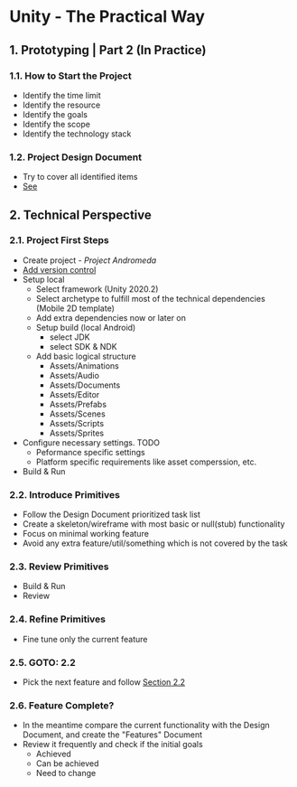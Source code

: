 <style>
  .page-header {
    background-image: none;
  }
</style>

# Unity - The Practical Way
## 1. Prototyping | Part 2 (In Practice)

### 1.1. How to Start the Project
- Identify the time limit
- Identify the resource
- Identify the goals
- Identify the scope
- Identify the technology stack

### 1.2. Project Design Document
- Try to cover all identified items
- [See](https://github.com/peterkovacs-codeandsoda/project-andromeda/blob/main/Assets/Documents/Project%20Andromeda%20-%20Project%20Design%20Document.pdf)

## 2. Technical Perspective

### 2.1. Project First Steps
- Create project - *Project Andromeda*
- [Add version control](https://github.com/peterkovacs-codeandsoda/project-andromeda)
- Setup local
  - Select framework (Unity 2020.2)
  - Select archetype to fulfill most of the technical dependencies (Mobile 2D template)
  - Add extra dependencies now or later on
  - Setup build (local Android)
    - select JDK
    - select SDK & NDK
  - Add basic logical structure
    - Assets/Animations
    - Assets/Audio
    - Assets/Documents
    - Assets/Editor
    - Assets/Prefabs
    - Assets/Scenes
    - Assets/Scripts
    - Assets/Sprites
- Configure necessary settings. TODO
  - Peformance specific settings
  - Platform specific requirements like asset comperssion, etc.
- Build & Run

### 2.2. Introduce Primitives
- Follow the Design Document prioritized task list
- Create a skeleton/wireframe with most basic or null(stub) functionality
- Focus on minimal working feature
- Avoid any extra feature/util/something which is not covered by the task

### 2.3. Review Primitives
- Build & Run
- Review

### 2.4. Refine Primitives
- Fine tune only the current feature

### 2.5. GOTO: 2.2
- Pick the next feature and follow [Section 2.2](#22-introduce-primitives)

### 2.6. Feature Complete?
- In the meantime compare the current functionality with the Design Document, and create the "Features" Document
- Review it frequently and check if the initial goals
  - Achieved
  - Can be achieved
  - Need to change

